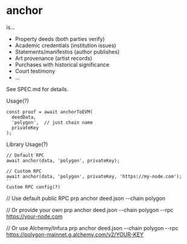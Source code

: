 # anchor
is...

- Property deeds (both parties verify)
- Academic credentials (institution issues)
- Statements/manifestos (author publishes)
- Art provenance (artist records)
- Purchases with historical significance
- Court testimony
- ...

See SPEC.md for details.

Usage(?)

```
const proof = await anchorToEVM(
  deedData,
  'polygon',  // just chain name
  privateKey
);
```
Library Usage(?)
```
// Default RPC
await anchor(data, 'polygon', privateKey);

// Custom RPC
await anchor(data, 'polygon', privateKey, 'https://my-node.com');
``
Custom RPC config(?)
```
// Use default public RPC
prp anchor deed.json --chain polygon

// Or provide your own
prp anchor deed.json --chain polygon --rpc https://your-node.com

// Or use Alchemy/Infura
prp anchor deed.json --chain polygon --rpc https://polygon-mainnet.g.alchemy.com/v2/YOUR-KEY
```
